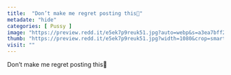 ```yaml
---
title:  "Don’t make me regret posting this🥺"
metadate: "hide"
categories: [ Pussy ]
image: "https://preview.redd.it/e5ek7p9reuk51.jpg?auto=webp&s=a3ea7bff224d7cc7c3ff48a0b102692a8b87b971"
thumb: "https://preview.redd.it/e5ek7p9reuk51.jpg?width=1080&crop=smart&auto=webp&s=3ac3e1ae33ee0aa799e4256b9866892b8d62d24d"
visit: ""
---
```

Don’t make me regret posting this🥺
